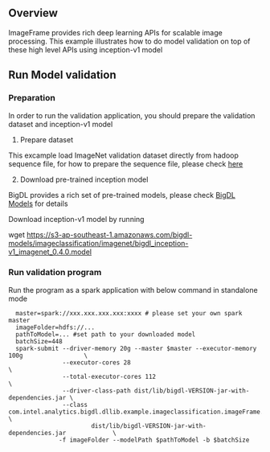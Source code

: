 ## Overview
ImageFrame provides rich deep learning APIs for scalable image processing. This example illustrates how to do model validation on top of these high level APIs using inception-v1 model

## Run Model validation

### Preparation

In order to run the validation application, you should prepare the validation dataset and inception-v1 model

1) Prepare dataset

This excample load ImageNet validation dataset directly from hadoop sequence file, for how to prepare the sequence file, please check [here](../../../models/inception#prepare-the-data)

2) Download pre-trained inception model

BigDL provides a rich set of pre-trained models, please check [BigDL Models](https://github.com/intel-analytics/analytics-zoo/tree/master/models) for details

Download inception-v1 model by running

wget https://s3-ap-southeast-1.amazonaws.com/bigdl-models/imageclassification/imagenet/bigdl_inception-v1_imagenet_0.4.0.model

### Run validation program

Run the program as a spark application with below command in standalone mode

```shell
  master=spark://xxx.xxx.xxx.xxx:xxxx # please set your own spark master
  imageFolder=hdfs://...
  pathToModel=... #set path to your downloaded model
  batchSize=448
  spark-submit --driver-memory 20g --master $master --executor-memory 100g                 \
               --executor-cores 28                                                         \
               --total-executor-cores 112                                                  \
               --driver-class-path dist/lib/bigdl-VERSION-jar-with-dependencies.jar \
               --class com.intel.analytics.bigdl.dllib.example.imageclassification.imageFrame.InceptionValidation          \
                       dist/lib/bigdl-VERSION-jar-with-dependencies.jar             \
              -f imageFolder --modelPath $pathToModel -b $batchSize
```